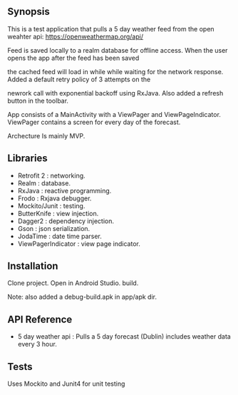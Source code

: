 
## Synopsis

This is a test application that pulls a 5 day weather feed from the open weahter api: https://openweathermap.org/api/

Feed is saved locally to a realm database for offline access. When the user opens the app after the feed has been saved

the cached feed will load in while while waiting for the network response. Added a default retry policy of 3 attempts on the

newrork call with exponential backoff using RxJava. Also added a refresh button in the toolbar.

App consists of a MainActivity with a ViewPager and ViewPageIndicator. ViewPager contains a screen for every day of the forecast.

Archecture Is mainly MVP.


## Libraries

* Retrofit 2 : networking.
* Realm : database.
* RxJava : reactive programming.
* Frodo : Rxjava debugger.
* Mockito/Junit : testing.
* ButterKnife : view injection.
* Dagger2 : dependency injection.
* Gson : json serialization.
* JodaTime : date time parser.
* ViewPagerIndicator : view page indicator.


## Installation

Clone project. Open in Android Studio. build.

Note: also added a debug-build.apk in app/apk dir.

## API Reference

* 5 day weather api : Pulls a 5 day forecast (Dublin) includes weather data every 3 hour.

## Tests

Uses Mockito and Junit4 for unit testing

